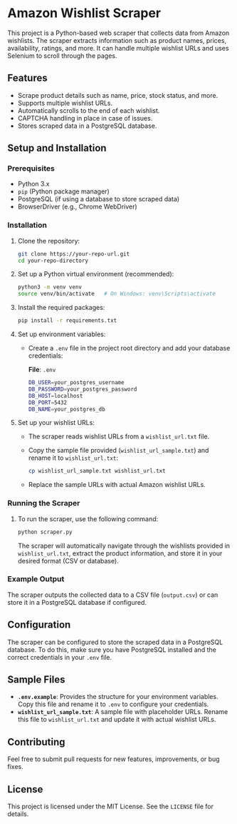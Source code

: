 # Amazon Wishlist Scraper

This project is a Python-based web scraper that collects data from Amazon wishlists. The scraper extracts information such as product names, prices, availability, ratings, and more. It can handle multiple wishlist URLs and uses Selenium to scroll through the pages.

## Features

- Scrape product details such as name, price, stock status, and more.
- Supports multiple wishlist URLs.
- Automatically scrolls to the end of each wishlist.
- CAPTCHA handling in place in case of issues.
- Stores scraped data in a PostgreSQL database.

## Setup and Installation

### Prerequisites

- Python 3.x
- `pip` (Python package manager)
- PostgreSQL (if using a database to store scraped data)
- BrowserDriver (e.g., Chrome WebDriver)

### Installation

1. Clone the repository:

    ```bash
    git clone https://your-repo-url.git
    cd your-repo-directory
    ```

2. Set up a Python virtual environment (recommended):

    ```bash
    python3 -m venv venv
    source venv/bin/activate   # On Windows: venv\Scripts\activate
    ```

3. Install the required packages:

    ```bash
    pip install -r requirements.txt
    ```

4. Set up environment variables:
   - Create a `.env` file in the project root directory and add your database credentials:
   
     **File**: `.env`
     ```bash
     DB_USER=your_postgres_username
     DB_PASSWORD=your_postgres_password
     DB_HOST=localhost
     DB_PORT=5432
     DB_NAME=your_postgres_db
     ```

5. Set up your wishlist URLs:
   - The scraper reads wishlist URLs from a `wishlist_url.txt` file.
   - Copy the sample file provided (`wishlist_url_sample.txt`) and rename it to `wishlist_url.txt`:
     
     ```bash
     cp wishlist_url_sample.txt wishlist_url.txt
     ```

   - Replace the sample URLs with actual Amazon wishlist URLs.

### Running the Scraper

1. To run the scraper, use the following command:

    ```bash
    python scraper.py
    ```

   The scraper will automatically navigate through the wishlists provided in `wishlist_url.txt`, extract the product information, and store it in your desired format (CSV or database).

### Example Output

The scraper outputs the collected data to a CSV file (`output.csv`) or can store it in a PostgreSQL database if configured.

## Configuration

The scraper can be configured to store the scraped data in a PostgreSQL database. To do this, make sure you have PostgreSQL installed and the correct credentials in your `.env` file. 

## Sample Files

- **`.env.example`**: Provides the structure for your environment variables. Copy this file and rename it to `.env` to configure your credentials.
- **`wishlist_url_sample.txt`**: A sample file with placeholder URLs. Rename this file to `wishlist_url.txt` and update it with actual wishlist URLs.

## Contributing

Feel free to submit pull requests for new features, improvements, or bug fixes.

## License

This project is licensed under the MIT License. See the `LICENSE` file for details.
